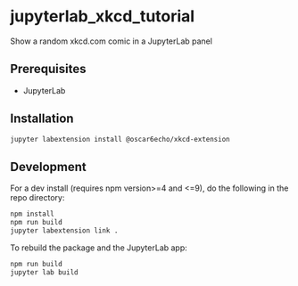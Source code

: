 # jupyterlab_xkcd_tutorial

Show a random xkcd.com comic in a JupyterLab panel


## Prerequisites

* JupyterLab

## Installation

```bash
jupyter labextension install @oscar6echo/xkcd-extension
```

## Development

For a dev install (requires npm version>=4 and <=9), do the following in the repo directory:

```bash
npm install
npm run build
jupyter labextension link .
```

To rebuild the package and the JupyterLab app:

```bash
npm run build
jupyter lab build
```

